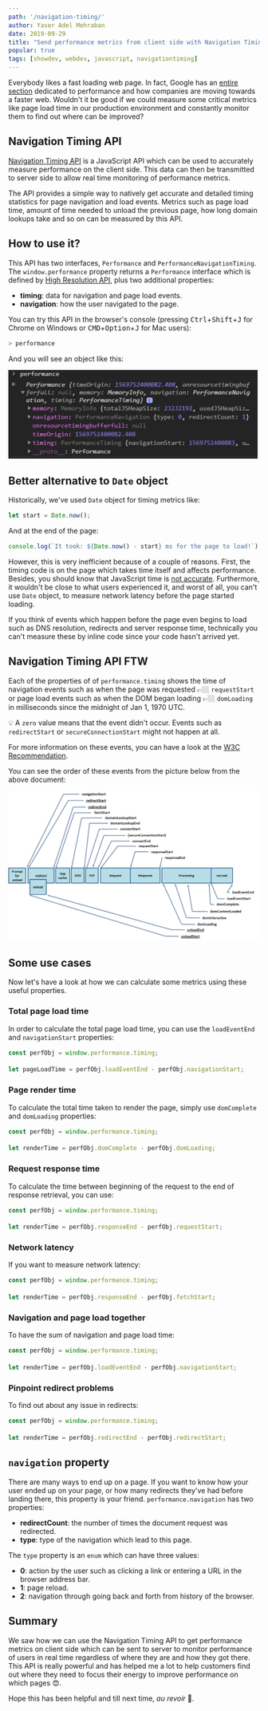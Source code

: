 ```yaml
---
path: '/navigation-timing/'
author: Yaser Adel Mehraban
date: 2019-09-29
title: "Send performance metrics from client side with Navigation Timing API ⚡"
popular: true
tags: [showdev, webdev, javascript, navigationtiming]
---
```


Everybody likes a fast loading web page. In fact, Google has an [entire section](https://developers.google.com/web/fundamentals/performance/why-performance-matters/) dedicated to performance and how companies are moving towards a faster web. Wouldn't it be good if we could measure some critical metrics like page load time in our production environment and constantly monitor them to find out where can be improved?

<!--more-->

## Navigation Timing API

[Navigation Timing API](https://developer.mozilla.org/en-US/docs/Web/API/Navigation_timing_API) is a JavaScript API which can be used to accurately measure performance on the client side. This data can then be transmitted to server side to allow real time monitoring of performance metrics.

The API provides a simple way to natively get accurate and detailed timing statistics for page navigation and load events. Metrics such as page load time, amount of time needed to unload the previous page, how long domain lookups take and so on can be measured by this API.

## How to use it?

This API has two interfaces, `Performance` and `PerformanceNavigationTiming`. The `window.performance` property returns a `Performance` interface which is defined by [High Resolution API](https://developer.mozilla.org/en-US/docs/Web/API/Performance_API), plus two additional properties:

* **timing**: data for navigation and page load events.
* **navigation**: how the user navigated to the page.

You can try this API in the browser's console (pressing <kbd>Ctrl</kbd>+<kbd>Shift</kbd>+<kbd>J</kbd> for Chrome on Windows or <kbd>CMD</kbd>+<kbd>Option</kbd>+<kbd>J</kbd> for Mac users):

```bash
> performance
```

And you will see an object like this:

![Performance object in browser console](./performance.jpg)

## Better alternative to `Date` object

Historically, we've used `Date` object for timing metrics like:

```js
let start = Date.now();
```

And at the end of the page:

```js
console.log(`It took: ${Date.now() - start} ms for the page to load!`);
```
However, this is very inefficient because of a couple of reasons. First, the timing code is on the page which takes time itself and affects performance. Besides, you should know that JavaScript time is [not accurate](https://johnresig.com/blog/accuracy-of-javascript-time/). Furthermore, it wouldn't be close to what users experienced it, and worst of all, you can't use `Date` object, to measure network latency before the page started loading.

If you think of events which happen before the page even begins to load such as DNS resolution, redirects and server response time, technically you can't measure these by inline code since your code hasn't arrived yet.

## Navigation Timing API FTW

Each of the properties of of `performance.timing` shows the time of navigation events such as when the page was requested 👉🏼 `requestStart` or page load events such as when the DOM began loading 👉🏼 `domLoading` in milliseconds since the midnight of Jan 1, 1970 UTC.

💡 A `zero` value means that the event didn't occur. Events such as `redirectStart` or `secureConnectionStart` might not happen at all.

For more information on these events, you can have a look at the [W3C Recommendation](https://www.w3.org/TR/navigation-timing/#sec-navigation-timing-interface).

You can see the order of these events from the picture below from the above document:

![Order of navigation events](./timing-overview.png)

## Some use cases

Now let's have a look at how we can calculate some metrics using these useful properties.

### Total page load time

In order to calculate the total page load time, you can use the `loadEventEnd` and `navigationStart` properties:

```js
const perfObj = window.performance.timing;

let pageLoadTime = perfObj.loadEventEnd - perfObj.navigationStart;
```

### Page render time

To calculate the total time taken to render the page, simply use `domComplete` and `domLoading` properties:

```js
const perfObj = window.performance.timing;

let renderTime = perfObj.domComplete - perfObj.domLoading;
```

### Request response time

To calculate the time between beginning of the request to the end of response retrieval, you can use:

```js
const perfObj = window.performance.timing;

let renderTime = perfObj.responseEnd - perfObj.requestStart;
```

### Network latency

If you want to measure network latency:

```js
const perfObj = window.performance.timing;

let renderTime = perfObj.responseEnd - perfObj.fetchStart;
```

### Navigation and page load together

To have the sum of navigation and page load time:

```js
const perfObj = window.performance.timing;

let renderTime = perfObj.loadEventEnd - perfObj.navigationStart;
```

### Pinpoint redirect problems

To find out about any issue in redirects:

```js
const perfObj = window.performance.timing;

let renderTime = perfObj.redirectEnd - perfObj.redirectStart;
```

## `navigation` property

There are many ways to end up on a page. If you want to know how your user ended up on your page, or how many redirects they've had before landing there, this property is your friend. `performance.navigation` has two properties:

* **redirectCount**: the number of times the document request was redirected.
* **type**: type of the navigation which lead to this page.

The `type` property is an `enum` which can have three values:

* **0**: action by the user such as clicking a link or entering a URL in the browser address bar.
* **1**: page reload.
* **2**: navigation through going back and forth from history of the browser.


## Summary

We saw how we can use the Navigation Timing API to get performance metrics on client side which can be sent to server to monitor performance of users in real time regardless of where they are and how they got there. This API is really powerful and has helped me a lot to help customers find out where they need to focus their energy to improve performance on which pages 😍.

Hope this has been helpful and till next time, _au revoir_ 👋.